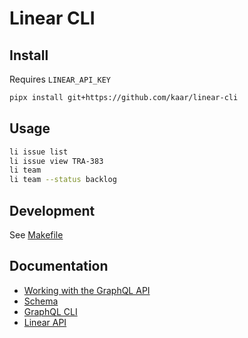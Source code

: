 # Linear CLI

## Install

Requires `LINEAR_API_KEY`

```bash
pipx install git+https://github.com/kaar/linear-cli
```

## Usage

```bash
li issue list
li issue view TRA-383
li team
li team --status backlog
```

## Development

See [Makefile](./Makefile)

## Documentation

* [Working with the GraphQL API](https://developers.linear.app/docs/graphql/working-with-the-graphql-api)
* [Schema](https://github.com/linear/linear/blob/master/packages/sdk/src/schema.graphql)
* [GraphQL CLI](https://www.graphql-cli.com/introduction/)
* [Linear API](https://developers.linear.app/docs/graphql/working-with-the-graphql-api)
